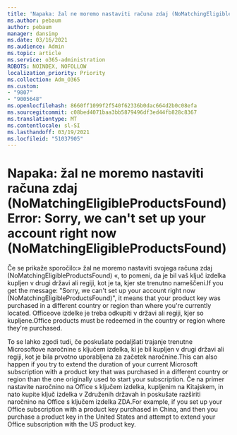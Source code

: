 ```yaml
---
title: 'Napaka: žal ne moremo nastaviti računa zdaj (NoMatchingEligibleProductsFound)'
ms.author: pebaum
author: pebaum
manager: dansimp
ms.date: 03/16/2021
ms.audience: Admin
ms.topic: article
ms.service: o365-administration
ROBOTS: NOINDEX, NOFOLLOW
localization_priority: Priority
ms.collection: Adm_O365
ms.custom:
- "9807"
- "9005648"
ms.openlocfilehash: 8660ff1099f2f540f62336b0dac664d2b0c08efa
ms.sourcegitcommit: c08bed4071baa3bb5879496df3ed44fb828c8367
ms.translationtype: MT
ms.contentlocale: sl-SI
ms.lasthandoff: 03/19/2021
ms.locfileid: "51037905"
---
```

# <a name="error-sorry-we-cant-set-up-your-account-right-now-nomatchingeligibleproductsfound"></a><span data-ttu-id="7af62-102">Napaka: žal ne moremo nastaviti računa zdaj (NoMatchingEligibleProductsFound)</span><span class="sxs-lookup"><span data-stu-id="7af62-102">Error: Sorry, we can't set up your account right now (NoMatchingEligibleProductsFound)</span></span>

<span data-ttu-id="7af62-103">Če se prikaže sporočilo:» žal ne moremo nastaviti svojega računa zdaj (NoMatchingEligibleProductsFound) «, to pomeni, da je bil vaš ključ izdelka kupljen v drugi državi ali regiji, kot je ta, kjer ste trenutno nameščeni.</span><span class="sxs-lookup"><span data-stu-id="7af62-103">If you get the message: "Sorry, we can't set up your account right now (NoMatchingEligibleProductsFound)", it means that your product key was purchased in a different country or region than where you're currently located.</span></span> <span data-ttu-id="7af62-104">Officeove izdelke je treba odkupiti v državi ali regiji, kjer so kupljene.</span><span class="sxs-lookup"><span data-stu-id="7af62-104">Office products must be redeemed in the country or region where they're purchased.</span></span>

<span data-ttu-id="7af62-105">To se lahko zgodi tudi, če poskušate podaljšati trajanje trenutne Microsoftove naročnine s ključem izdelka, ki je bil kupljen v drugi državi ali regiji, kot je bila prvotno uporabljena za začetek naročnine.</span><span class="sxs-lookup"><span data-stu-id="7af62-105">This can also happen if you try to extend the duration of your current Microsoft subscription with a product key that was purchased in a different country or region than the one originally used to start your subscription.</span></span> <span data-ttu-id="7af62-106">Če na primer nastavite naročnino na Office s ključem izdelka, kupljenim na Kitajskem, in nato kupite ključ izdelka v Združenih državah in poskušate razširiti naročnino na Office s ključem izdelka ZDA.</span><span class="sxs-lookup"><span data-stu-id="7af62-106">For example, if you set up your Office subscription with a product key purchased in China, and then you purchase a product key in the United States and attempt to extend your Office subscription with the US product key.</span></span>